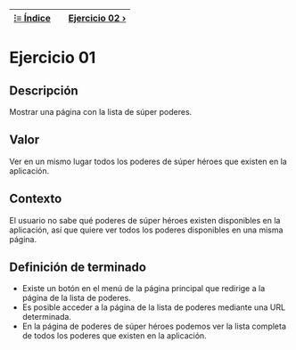 | [⁝≡ Índice](./README.md) || [Ejercicio 02 ›](./Ejercicio%2002.md) |
| --- | --- | --- |

# Ejercicio 01

## Descripción

Mostrar una página con la lista de súper poderes.

## Valor

Ver en un mismo lugar todos los poderes de súper héroes que existen en la aplicación.

## Contexto

El usuario no sabe qué poderes de súper héroes existen disponibles en la aplicación, así que quiere ver todos los poderes disponibles en una misma página.

## Definición de terminado

- Existe un botón en el menú de la página principal que redirige a la página de la lista de poderes.
- Es posible acceder a la página de la lista de poderes mediante una URL determinada.
- En la página de poderes de súper héroes podemos ver la lista completa de todos los poderes que existen en la aplicación.
